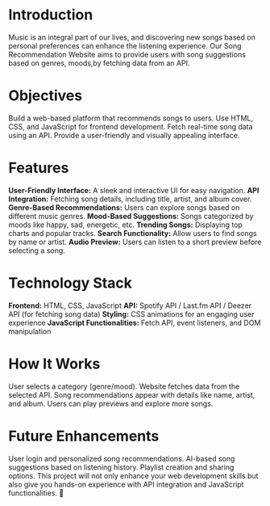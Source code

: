 # Introduction
Music is an integral part of our lives, and discovering new songs based on personal preferences can enhance the listening experience. Our Song Recommendation Website aims to provide users with song suggestions based on genres, moods,by fetching data from an API.

# Objectives
Build a web-based platform that recommends songs to users.
Use HTML, CSS, and JavaScript for frontend development.
Fetch real-time song data using an API.
Provide a user-friendly and visually appealing interface.
# Features
**User-Friendly Interface:** A sleek and interactive UI for easy navigation.
**API Integration:** Fetching song details, including title, artist, and album cover.
**Genre-Based Recommendations:** Users can explore songs based on different music genres.
**Mood-Based Suggestions:** Songs categorized by moods like happy, sad, energetic, etc.
**Trending Songs:** Displaying top charts and popular tracks.
**Search Functionality:** Allow users to find songs by name or artist.
**Audio Preview:** Users can listen to a short preview before selecting a song.
# Technology Stack
**Frontend:** HTML, CSS, JavaScript
**API:** Spotify API / Last.fm API / Deezer API (for fetching song data)
**Styling:** CSS animations for an engaging user experience
**JavaScript Functionalities:** Fetch API, event listeners, and DOM manipulation
# How It Works
User selects a category (genre/mood).
Website fetches data from the selected API.
Song recommendations appear with details like name, artist, and album.
Users can play previews and explore more songs.
# Future Enhancements
User login and personalized song recommendations.
AI-based song suggestions based on listening history.
Playlist creation and sharing options.
This project will not only enhance your web development skills but also give you hands-on experience with API integration and JavaScript functionalities. 🚀


   
